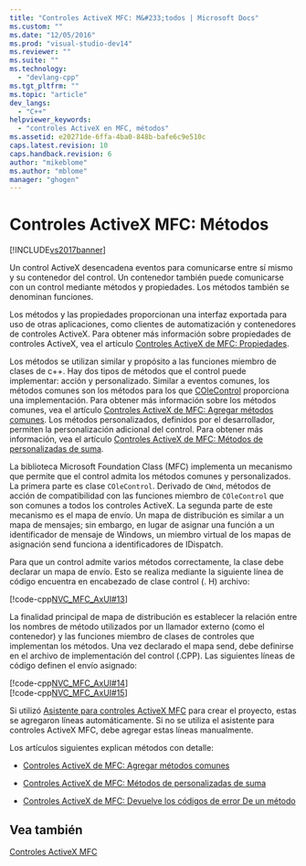 ```yaml
---
title: "Controles ActiveX MFC: M&#233;todos | Microsoft Docs"
ms.custom: ""
ms.date: "12/05/2016"
ms.prod: "visual-studio-dev14"
ms.reviewer: ""
ms.suite: ""
ms.technology: 
  - "devlang-cpp"
ms.tgt_pltfrm: ""
ms.topic: "article"
dev_langs: 
  - "C++"
helpviewer_keywords: 
  - "controles ActiveX en MFC, métodos"
ms.assetid: e20271de-6ffa-4ba0-848b-bafe6c9e510c
caps.latest.revision: 10
caps.handback.revision: 6
author: "mikeblome"
ms.author: "mblome"
manager: "ghogen"
---
```

# Controles ActiveX MFC: M&#233;todos
[!INCLUDE[vs2017banner](../assembler/inline/includes/vs2017banner.md)]

Un control ActiveX desencadena eventos para comunicarse entre sí mismo y su contenedor del control.  Un contenedor también puede comunicarse con un control mediante métodos y propiedades.  Los métodos también se denominan funciones.  
  
 Los métodos y las propiedades proporcionan una interfaz exportada para uso de otras aplicaciones, como clientes de automatización y contenedores de controles ActiveX.  Para obtener más información sobre propiedades de controles ActiveX, vea el artículo [Controles ActiveX de MFC: Propiedades](../mfc/mfc-activex-controls-properties.md).  
  
 Los métodos se utilizan similar y propósito a las funciones miembro de clases de c\+\+.  Hay dos tipos de métodos que el control puede implementar: acción y personalizado.  Similar a eventos comunes, los métodos comunes son los métodos para los que [COleControl](../mfc/reference/colecontrol-class.md) proporciona una implementación.  Para obtener más información sobre los métodos comunes, vea el artículo [Controles ActiveX de MFC: Agregar métodos comunes](../mfc/mfc-activex-controls-adding-stock-methods.md).  Los métodos personalizados, definidos por el desarrollador, permiten la personalización adicional del control.  Para obtener más información, vea el artículo [Controles ActiveX de MFC: Métodos de personalizadas de suma](../mfc/mfc-activex-controls-adding-custom-methods.md).  
  
 La biblioteca Microsoft Foundation Class \(MFC\) implementa un mecanismo que permite que el control admita los métodos comunes y personalizados.  La primera parte es clase `COleControl`.  Derivado de `CWnd`, métodos de acción de compatibilidad con las funciones miembro de `COleControl` que son comunes a todos los controles ActiveX.  La segunda parte de este mecanismo es el mapa de envío.  Un mapa de distribución es similar a un mapa de mensajes; sin embargo, en lugar de asignar una función a un identificador de mensaje de Windows, un miembro virtual de los mapas de asignación send funciona a identificadores de IDispatch.  
  
 Para que un control admite varios métodos correctamente, la clase debe declarar un mapa de envío.  Esto se realiza mediante la siguiente línea de código encuentra en encabezado de clase control \(. H\) archivo:  
  
 [!code-cpp[NVC_MFC_AxUI#13](../mfc/codesnippet/CPP/mfc-activex-controls-methods_1.h)]  
  
 La finalidad principal de mapa de distribución es establecer la relación entre los nombres de método utilizados por un llamador externo \(como el contenedor\) y las funciones miembro de clases de controles que implementan los métodos.  Una vez declarado el mapa send, debe definirse en el archivo de implementación del control \(.CPP\).  Las siguientes líneas de código definen el envío asignado:  
  
 [!code-cpp[NVC_MFC_AxUI#14](../mfc/codesnippet/CPP/mfc-activex-controls-methods_2.cpp)]  
[!code-cpp[NVC_MFC_AxUI#15](../mfc/codesnippet/CPP/mfc-activex-controls-methods_3.cpp)]  
  
 Si utilizó [Asistente para controles ActiveX MFC](../mfc/reference/mfc-activex-control-wizard.md) para crear el proyecto, estas se agregaron líneas automáticamente.  Si no se utiliza el asistente para controles ActiveX MFC, debe agregar estas líneas manualmente.  
  
 Los artículos siguientes explican métodos con detalle:  
  
-   [Controles ActiveX de MFC: Agregar métodos comunes](../mfc/mfc-activex-controls-adding-stock-methods.md)  
  
-   [Controles ActiveX de MFC: Métodos de personalizadas de suma](../mfc/mfc-activex-controls-adding-custom-methods.md)  
  
-   [Controles ActiveX de MFC: Devuelve los códigos de error De un método](../mfc/mfc-activex-controls-returning-error-codes-from-a-method.md)  
  
## Vea también  
 [Controles ActiveX MFC](../mfc/mfc-activex-controls.md)